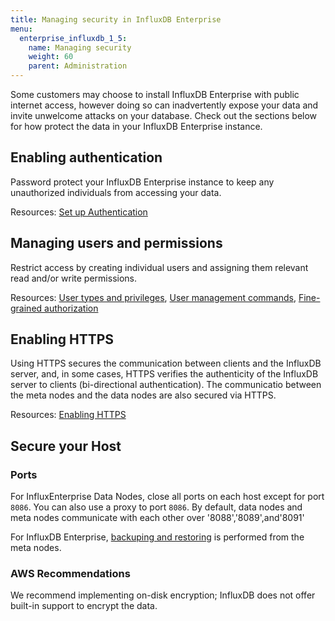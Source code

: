 ```yaml
---
title: Managing security in InfluxDB Enterprise
menu:
  enterprise_influxdb_1_5:
    name: Managing security
    weight: 60
    parent: Administration
---
```


Some customers may choose to install InfluxDB Enterprise with public internet access, however doing so can inadvertently expose your data and invite unwelcome attacks on your database.
Check out the sections below for how protect the data in your InfluxDB Enterprise instance.

## Enabling authentication

Password protect your InfluxDB Enterprise instance to keep any unauthorized individuals
from accessing your data.

Resources:
[Set up Authentication](/influxdb/v1.5/query_language/authentication_and_authorization/#set-up-authentication)

## Managing users and permissions

Restrict access by creating individual users and assigning them relevant
read and/or write permissions.

Resources:
[User types and privileges](/influxdb/v1.5/query_language/authentication_and_authorization/#user-types-and-privileges),
[User management commands](/influxdb/v1.5/query_language/authentication_and_authorization/#user-management-commands),
[Fine-grained authorization](/enterprise_influxdb/v1.5/guides/fine-grained-authorization/)

## Enabling HTTPS

Using HTTPS secures the communication between clients and the InfluxDB server, and, in
some cases, HTTPS verifies the authenticity of the InfluxDB server to clients (bi-directional authentication).
The communicatio between the meta nodes and the data nodes are also secured via HTTPS.

Resources:
[Enabling HTTPS](/enterprise_influxdb/v1.5/guides/https_setup/)

## Secure your Host

### Ports
For InfluxEnterprise Data Nodes, close all ports on each host except for port `8086`.
You can also use a proxy to port `8086`.  By default, data nodes and meta nodes communicate with each other over '8088','8089',and'8091'

For InfluxDB Enterprise, [backuping and restoring](/enterprise_influxdb/v1.5/administration/backup-and-restore/) is performed from the meta nodes.


### AWS Recommendations

We recommend implementing on-disk encryption; InfluxDB does not offer built-in support to encrypt the data.
